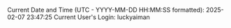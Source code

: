 Current Date and Time (UTC - YYYY-MM-DD HH:MM:SS formatted): 2025-02-07 23:47:25
Current User's Login: luckyaiman
